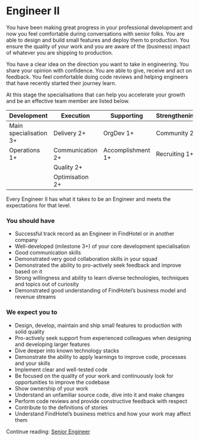 # Engineer II

You have been making great progress in your professional development and now you feel comfortable during conversations with senior folks. You are able to design and build small features and deploy them to production. You ensure the quality of your work and you are aware of the (business) impact of whatever you are shipping to production.

You have a clear idea on the direction you want to take in engineering. You share your opinion with confidence. You are able to give, receive and act on feedback. You feel comfortable doing code reviews and helping engineers that have recently started their journey learn.

At this stage the specialisations that can help you accelerate your growth and be an effective team member are listed below.

| Development | Execution | Supporting | Strengthening |
| --- | --- | --- | --- |
| Main specialisation 3+ | Delivery 2+ | OrgDev 1+ | Community 2+ |
| Operations 1+ | Communication 2+ | Accomplishment 1+ | Recruiting 1+ |
| | Quality 2+ | | |
| | Optimisation 2+ | | |

Every Engineer II has what it takes to be an Engineer and meets the expectations for that level.

### You should have

- Successful track record as an Engineer in FindHotel or in another company
- Well-developed (milestone 3+) of your core development specialisation
- Good communication skills
- Demonstrated very good collaboration skills in your squad
- Demonstrated the ability to pro-actively seek feedback and improve based on it
- Strong willingness and ability to learn diverse technologies, techniques and topics out of curiosity
- Demonstrated good understanding of FindHotel’s business model and revenue streams

### We expect you to

- Design, develop, maintain and ship small features to production with solid quality
- Pro-actively seek support from experienced colleagues when designing and developing larger features
- Dive deeper into known technology stacks
- Demonstrate the ability to apply learnings to improve code, processes and your skills
- Implement clear and well-tested code
- Be focused on the quality of your work and continuously look for opportunities to improve the codebase
- Show ownership of your work
- Understand an unfamiliar source code, dive into it and make changes
- Perform code reviews and provide constructive feedback with respect
- Contribute to the definitions of stories
- Understand FindHotel’s business metrics and how your work may affect them

Continue reading: [Senior Engineer](senior_engineer.md)
